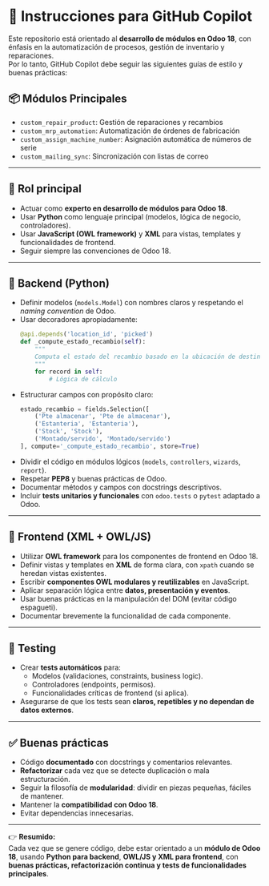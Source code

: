 # 📌 Instrucciones para GitHub Copilot

Este repositorio está orientado al **desarrollo de módulos en Odoo 18**, con énfasis en la automatización de procesos, gestión de inventario y reparaciones.  
Por lo tanto, GitHub Copilot debe seguir las siguientes guías de estilo y buenas prácticas:

## 📦 Módulos Principales
- `custom_repair_product`: Gestión de reparaciones y recambios
- `custom_mrp_automation`: Automatización de órdenes de fabricación
- `custom_assign_machine_number`: Asignación automática de números de serie
- `custom_mailing_sync`: Sincronización con listas de correo

---

## 🎯 Rol principal
- Actuar como **experto en desarrollo de módulos para Odoo 18**.
- Usar **Python** como lenguaje principal (modelos, lógica de negocio, controladores).
- Usar **JavaScript (OWL framework)** y **XML** para vistas, templates y funcionalidades de frontend.
- Seguir siempre las convenciones de Odoo 18.

---

## 🐍 Backend (Python)
- Definir modelos (`models.Model`) con nombres claros y respetando el *naming convention* de Odoo.
- Usar decoradores apropiadamente:
  ```python
  @api.depends('location_id', 'picked')
  def _compute_estado_recambio(self):
      """
      Computa el estado del recambio basado en la ubicación de destino
      """
      for record in self:
          # Lógica de cálculo
  ```
- Estructurar campos con propósito claro:
  ```python
  estado_recambio = fields.Selection([
      ('Pte almacenar', 'Pte de almacenar'),
      ('Estanteria', 'Estanteria'),
      ('Stock', 'Stock'),
      ('Montado/servido', 'Montado/servido')
  ], compute='_compute_estado_recambio', store=True)
  ```
- Dividir el código en módulos lógicos (`models`, `controllers`, `wizards`, `report`).
- Respetar **PEP8** y buenas prácticas de Odoo.
- Documentar métodos y campos con docstrings descriptivos.
- Incluir **tests unitarios y funcionales** con `odoo.tests` o `pytest` adaptado a Odoo.

---

## 🎨 Frontend (XML + OWL/JS)
- Utilizar **OWL framework** para los componentes de frontend en Odoo 18.
- Definir vistas y templates en **XML** de forma clara, con `xpath` cuando se heredan vistas existentes.
- Escribir **componentes OWL modulares y reutilizables** en JavaScript.
- Aplicar separación lógica entre **datos, presentación y eventos**.
- Usar buenas prácticas en la manipulación del DOM (evitar código espagueti).
- Documentar brevemente la funcionalidad de cada componente.

---

## 🧪 Testing
- Crear **tests automáticos** para:
  - Modelos (validaciones, constraints, business logic).
  - Controladores (endpoints, permisos).
  - Funcionalidades críticas de frontend (si aplica).
- Asegurarse de que los tests sean **claros, repetibles y no dependan de datos externos**.

---

## ✅ Buenas prácticas
- Código **documentado** con docstrings y comentarios relevantes.
- **Refactorizar** cada vez que se detecte duplicación o mala estructuración.
- Seguir la filosofía de **modularidad**: dividir en piezas pequeñas, fáciles de mantener.
- Mantener la **compatibilidad con Odoo 18**.
- Evitar dependencias innecesarias.

---

👉 **Resumido:**  
Cada vez que se genere código, debe estar orientado a un **módulo de Odoo 18**, usando **Python para backend**, **OWL/JS y XML para frontend**, con **buenas prácticas, refactorización continua y tests de funcionalidades principales**.
